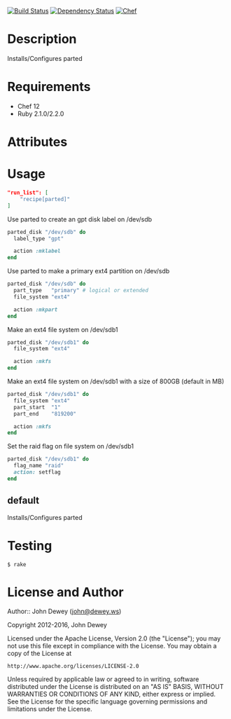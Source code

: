 [![Build Status](http://img.shields.io/travis/retr0h/cookbook-parted.svg?style=flat-square)](https://travis-ci.org/retr0h/cookbook-parted)
[![Dependency Status](http://img.shields.io/gemnasium/retr0h/cookbook-parted.svg?style=flat-square)](https://gemnasium.com/retr0h/cookbook-parted)
[![Chef](http://img.shields.io/cookbook/v/parted.svg?style=flat-square)](https://supermarket.getchef.com/cookbooks/parted)

Description
============

Installs/Configures parted

Requirements
============

* Chef 12
* Ruby 2.1.0/2.2.0

Attributes
==========

Usage
=====

```json
"run_list": [
    "recipe[parted]"
]
```

Use parted to create an gpt disk label on /dev/sdb

```ruby
parted_disk "/dev/sdb" do
  label_type "gpt"

  action :mklabel
end
```

Use parted to make a primary ext4 partition on /dev/sdb

```ruby
parted_disk "/dev/sdb" do
  part_type   "primary" # logical or extended
  file_system "ext4"

  action :mkpart
end
```

Make an ext4 file system on /dev/sdb1

```ruby
parted_disk "/dev/sdb1" do
  file_system "ext4"

  action :mkfs
end
```

Make an ext4 file system on /dev/sdb1 with a size of 800GB (default in MB)

```ruby
parted_disk "/dev/sdb1" do
  file_system "ext4"
  part_start  "1"
  part_end    "819200"

  action :mkfs
end
```

Set the raid flag on file system on /dev/sdb1
```ruby
parted_disk "/dev/sdb1" do
  flag_name "raid"
  action: setflag
end
```

default
-------

Installs/Configures parted

Testing
=======

    $ rake

License and Author
==================

Author:: John Dewey (<john@dewey.ws>)

Copyright 2012-2016, John Dewey

Licensed under the Apache License, Version 2.0 (the "License");
you may not use this file except in compliance with the License.
You may obtain a copy of the License at

    http://www.apache.org/licenses/LICENSE-2.0

Unless required by applicable law or agreed to in writing, software
distributed under the License is distributed on an "AS IS" BASIS,
WITHOUT WARRANTIES OR CONDITIONS OF ANY KIND, either express or implied.
See the License for the specific language governing permissions and
limitations under the License.
